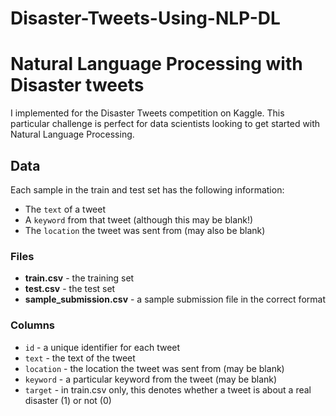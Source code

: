 # Disaster-Tweets-Using-NLP-DL

# Natural Language Processing with Disaster tweets

I implemented for the Disaster Tweets competition on Kaggle. This particular challenge is perfect for data scientists looking to get started with Natural Language Processing.

## Data

Each sample in the train and test set has the following information:

- The `text` of a tweet
- A `keyword` from that tweet (although this may be blank!)
- The `location` the tweet was sent from (may also be blank)

### Files
- **train.csv** - the training set
- **test.csv** - the test set
- **sample_submission.csv** - a sample submission file in the correct format

### Columns
- `id` - a unique identifier for each tweet
- `text` - the text of the tweet
- `location` - the location the tweet was sent from (may be blank)
- `keyword` - a particular keyword from the tweet (may be blank)
- `target` - in train.csv only, this denotes whether a tweet is about a real disaster (1) or not (0)

